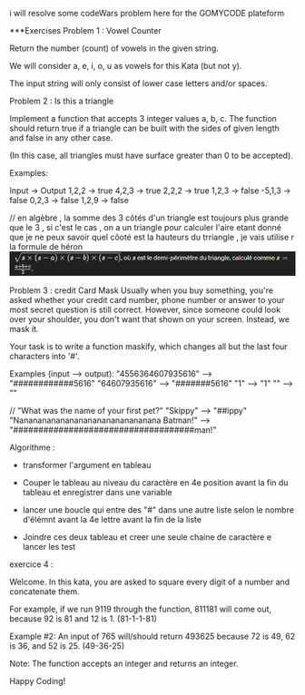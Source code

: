 i will resolve some codeWars problem here for the GOMYCODE plateform

\*\*\*Exercises
Problem 1 : Vowel Counter

Return the number (count) of vowels in the given string.

We will consider a, e, i, o, u as vowels for this Kata (but not y).

The input string will only consist of lower case letters and/or spaces.

Problem 2 : Is this a triangle

Implement a function that accepts 3 integer values a, b, c. The function should return true if a triangle can be built with the sides of given length and false in any other case.

(In this case, all triangles must have surface greater than 0 to be accepted).

Examples:

Input -> Output
1,2,2 -> true
4,2,3 -> true
2,2,2 -> true
1,2,3 -> false
-5,1,3 -> false
0,2,3 -> false
1,2,9 -> false

// en algèbre , la somme des 3 côtés d'un triangle est toujours plus grande que le 3 , si c'est le cas , on a un triangle 
pour calculer l'aire etant donné que je ne peux savoir quel côoté est la hauteurs du trriangle , je vais utilise r la formule de héron 
![alt text](image.png)


 Problem 3 : credit Card Mask 
 Usually when you buy something, you're asked whether your credit card number, phone number or answer to your most secret question is still correct. However, since someone could look over your shoulder, you don't want that shown on your screen. Instead, we mask it.

Your task is to write a function maskify, which changes all but the last four characters into '#'.

Examples (input --> output):
"4556364607935616" --> "############5616"
     "64607935616" -->      "#######5616"
               "1" -->                "1"
                "" -->                 ""

// "What was the name of your first pet?"
"Skippy" --> "##ippy"
"Nananananananananananananananana Batman!" --> "####################################man!"

Algorithme  : 

- transformer l'argument en tableau 
- Couper le tableau au  niveau du caractère en 4e position avant la fin du tableau  et enregistrer dans une variable 
- lancer une boucle qui entre des "#" dans une autre liste selon le nombre d'élémnt avant la 4e lettre avant la fin de la liste 

- Joindre ces deux tableau et creer une seule chaine de caractère e lancer les test 

exercice 4 : 

Welcome. In this kata, you are asked to square every digit of a number and concatenate them.

For example, if we run 9119 through the function, 811181 will come out, because 92 is 81 and 12 is 1. (81-1-1-81)

Example #2: An input of 765 will/should return 493625 because 72 is 49, 62 is 36, and 52 is 25. (49-36-25)

Note: The function accepts an integer and returns an integer.

Happy Coding!